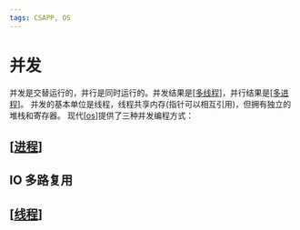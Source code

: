 ```yaml
---
tags: CSAPP, OS
---
```

# 并发

并发是交替运行的，并行是同时运行的。并发结果是[[多线程]]，并行结果是[[多进程]]。
并发的基本单位是线程，线程共享内存(指针可以相互引用)，但拥有独立的堆栈和寄存器。
现代[[os]]提供了三种并发编程方式：

## [[进程]]

## IO 多路复用

## [[线程]]

[//begin]: # "Autogenerated link references for markdown compatibility"
[多线程]: ../python/多线程.md "多线程"
[多进程]: ../python/多进程.md "多进程"
[os]: <../operating system/os.md> "操作系统"
[进程]: <../operating system/进程.md> "进程"
[线程]: <../operating system/线程.md> "线程"
[//end]: # "Autogenerated link references"
